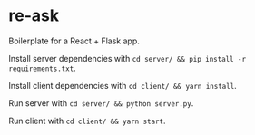 # re-ask
Boilerplate for a React + Flask app.

Install server dependencies with `cd server/ && pip install -r requirements.txt`.

Install client dependencies with `cd client/ && yarn install`.

Run server with `cd server/ && python server.py`.

Run client with `cd client/ && yarn start`.
